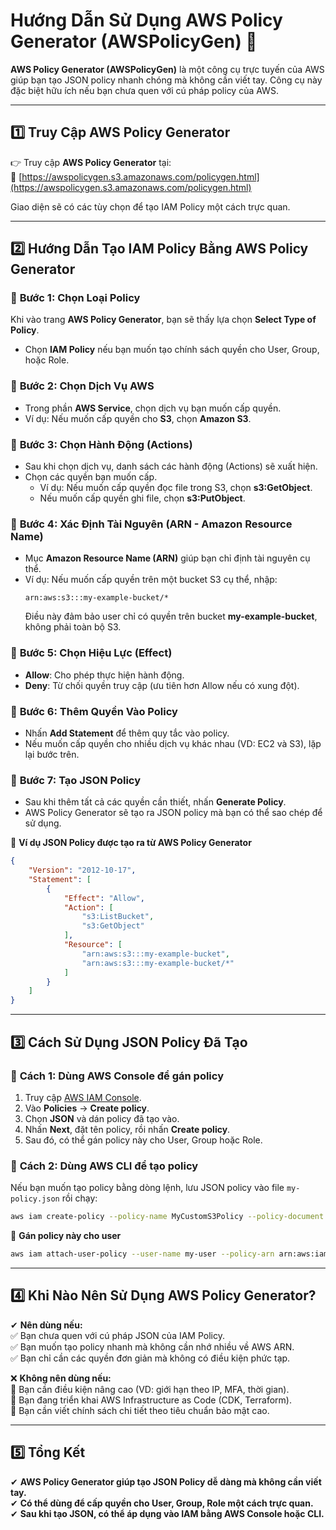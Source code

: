# **Hướng Dẫn Sử Dụng AWS Policy Generator (AWSPolicyGen)** 🚀  

**AWS Policy Generator (AWSPolicyGen)** là một công cụ trực tuyến của AWS giúp bạn tạo JSON policy nhanh chóng mà không cần viết tay. Công cụ này đặc biệt hữu ích nếu bạn chưa quen với cú pháp policy của AWS.  

---

## **1️⃣ Truy Cập AWS Policy Generator**  
👉 Truy cập **AWS Policy Generator** tại:  
🔗 [https://awspolicygen.s3.amazonaws.com/policygen.html](https://awspolicygen.s3.amazonaws.com/policygen.html)  

Giao diện sẽ có các tùy chọn để tạo IAM Policy một cách trực quan.  

---

## **2️⃣ Hướng Dẫn Tạo IAM Policy Bằng AWS Policy Generator**  

### 🔹 **Bước 1: Chọn Loại Policy**  
Khi vào trang **AWS Policy Generator**, bạn sẽ thấy lựa chọn **Select Type of Policy**.  
- Chọn **IAM Policy** nếu bạn muốn tạo chính sách quyền cho User, Group, hoặc Role.  

### 🔹 **Bước 2: Chọn Dịch Vụ AWS**  
- Trong phần **AWS Service**, chọn dịch vụ bạn muốn cấp quyền.  
- Ví dụ: Nếu muốn cấp quyền cho **S3**, chọn **Amazon S3**.  

### 🔹 **Bước 3: Chọn Hành Động (Actions)**  
- Sau khi chọn dịch vụ, danh sách các hành động (Actions) sẽ xuất hiện.  
- Chọn các quyền bạn muốn cấp.  
  - Ví dụ: Nếu muốn cấp quyền đọc file trong S3, chọn **s3:GetObject**.  
  - Nếu muốn cấp quyền ghi file, chọn **s3:PutObject**.  

### 🔹 **Bước 4: Xác Định Tài Nguyên (ARN - Amazon Resource Name)**  
- Mục **Amazon Resource Name (ARN)** giúp bạn chỉ định tài nguyên cụ thể.  
- Ví dụ: Nếu muốn cấp quyền trên một bucket S3 cụ thể, nhập:  
  ```
  arn:aws:s3:::my-example-bucket/*
  ```
  Điều này đảm bảo user chỉ có quyền trên bucket **my-example-bucket**, không phải toàn bộ S3.  

### 🔹 **Bước 5: Chọn Hiệu Lực (Effect)**  
- **Allow**: Cho phép thực hiện hành động.  
- **Deny**: Từ chối quyền truy cập (ưu tiên hơn Allow nếu có xung đột).  

### 🔹 **Bước 6: Thêm Quyền Vào Policy**  
- Nhấn **Add Statement** để thêm quy tắc vào policy.  
- Nếu muốn cấp quyền cho nhiều dịch vụ khác nhau (VD: EC2 và S3), lặp lại bước trên.  

### 🔹 **Bước 7: Tạo JSON Policy**  
- Sau khi thêm tất cả các quyền cần thiết, nhấn **Generate Policy**.  
- AWS Policy Generator sẽ tạo ra JSON policy mà bạn có thể sao chép để sử dụng.  

📌 **Ví dụ JSON Policy được tạo ra từ AWS Policy Generator**  
```json
{
    "Version": "2012-10-17",
    "Statement": [
        {
            "Effect": "Allow",
            "Action": [
                "s3:ListBucket",
                "s3:GetObject"
            ],
            "Resource": [
                "arn:aws:s3:::my-example-bucket",
                "arn:aws:s3:::my-example-bucket/*"
            ]
        }
    ]
}
```

---

## **3️⃣ Cách Sử Dụng JSON Policy Đã Tạo**  

### 🔹 **Cách 1: Dùng AWS Console để gán policy**  
1. Truy cập [AWS IAM Console](https://console.aws.amazon.com/iam).  
2. Vào **Policies** → **Create policy**.  
3. Chọn **JSON** và dán policy đã tạo vào.  
4. Nhấn **Next**, đặt tên policy, rồi nhấn **Create policy**.  
5. Sau đó, có thể gán policy này cho User, Group hoặc Role.  

### 🔹 **Cách 2: Dùng AWS CLI để tạo policy**  
Nếu bạn muốn tạo policy bằng dòng lệnh, lưu JSON policy vào file `my-policy.json` rồi chạy:  
```bash
aws iam create-policy --policy-name MyCustomS3Policy --policy-document file://my-policy.json
```

📌 **Gán policy này cho user**  
```bash
aws iam attach-user-policy --user-name my-user --policy-arn arn:aws:iam::123456789012:policy/MyCustomS3Policy
```

---

## **4️⃣ Khi Nào Nên Sử Dụng AWS Policy Generator?**  

✔ **Nên dùng nếu:**  
✅ Bạn chưa quen với cú pháp JSON của IAM Policy.  
✅ Bạn muốn tạo policy nhanh mà không cần nhớ nhiều về AWS ARN.  
✅ Bạn chỉ cần các quyền đơn giản mà không có điều kiện phức tạp.  

❌ **Không nên dùng nếu:**  
🚫 Bạn cần điều kiện nâng cao (VD: giới hạn theo IP, MFA, thời gian).  
🚫 Bạn đang triển khai AWS Infrastructure as Code (CDK, Terraform).  
🚫 Bạn cần viết chính sách chi tiết theo tiêu chuẩn bảo mật cao.  

---

## **5️⃣ Tổng Kết**  
✔ **AWS Policy Generator giúp tạo JSON Policy dễ dàng mà không cần viết tay.**  
✔ **Có thể dùng để cấp quyền cho User, Group, Role một cách trực quan.**  
✔ **Sau khi tạo JSON, có thể áp dụng vào IAM bằng AWS Console hoặc CLI.**  
